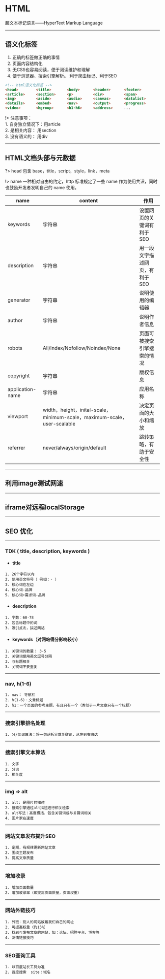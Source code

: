 # HTML
超文本标记语言——HyperText Markup Language

---

## 语义化标签

1. 正确的标签做正确的事情
2. 页面内容结构化
3. 无CSS也容易阅读，便于阅读维护和理解
4. 便于浏览器、搜索引擎解析。 利于爬虫标记、利于SEO

```html
<!-- html语义化标签 -->
<head>        <title>       <body>      <header>      <footer>
<article>     <section>     <p>         <div>         <span>
<img>         <aside>       <audio>     <canvas>      <datalist>
<details>     <embed>       <nav>       <output>      <progress>
<video>       <hgroup>      <h1-h6>     <address>     ...
```

!> 注意事项：
<br>1. 自身独立情况下：用article
<br>2. 是相关内容： 用section
<br>3. 没有语义的： 用div

---

## HTML文档头部与元数据

?> head 包含 base，title，script，style，link，meta

!> name 一种相对自由的约定，http 标准规定了一些 name 作为使用共识，同时也鼓励开发者发明自己的 name 使用。

name | content | 作用
---|---|---
keywords    | 字符串        | 设置网页的关键词有利于SEO
description | 字符串        | 用一段文字描述网页，有利于SEO
generator   | 字符串        | 说明使用的编辑器
author      | 字符串        | 说明作者信息
robots      | All/Index/Nofollow/Noindex/None   | 页面可被搜索引擎搜索的情况
copyright   | 字符串        | 版权信息
application-name | 字符串   | 应用名称
viewport    | width，height，inital-scale，minimum-scale，maximum-scale，user-scalable | 决定页面的大小和缩放
referrer    | never/always/origin/default       | 跳转策略，有助于安全性

---

## 利用image测试网速

---

## iframe对远程localStorage

------------------------------------------------------------------------------------------------------------------------------

## SEO 优化

---

### TDK ( title, description, keywords )

- #### **title**

```
1. 26个字符以内
2. 使用英文符号（ 例如：- ）
3. 核心词在左边
4. 核心词-品牌
5. 核心词+需求词-品牌
```

- #### **description**

```
1. 字数：60-78
2. 包含标题中的词
3. 吸引点击，描述网站
```

- #### **keywords（对网站得分影响较小）**

```
1. 关键词的数量： 3-5
2. 关键词使用英文逗号分隔
3. 与标题相关
3. 关键词不要重复
```

---

### nav, h(1-6)

```
1. nav： 导航栏
2. h(1-6)：文章标题
3. h1：一个页面的参考主题，有且只有一个（类似于一片文章只有一个标题）
```

---

### 搜索引擎排名处理

```
1. 分/切词算法：将一句话拆分成关键词，从左到右筛选
```

---

### 搜索引擎文本算法

```
1. 文字
2. 分词
3. 相关度
```

---

### img => alt

```
1. alt: 是图片的描述
2. 搜索引擎通过alt描述进行相关检索
3. alt写法：高度概括，包含关键词或与关键词相关
4. 图片家在速度
```

---

### 网站文章发布提升SEO

```
1. 定期，有规律更新网站文章
2. 围绕主题发布
3. 提高文章质量
```

---

### 增加收录

```
1. 增加页面数量
2. 增加收录率（即提高页面质量，页面权重）
```

---

### 网站外链技巧

```
1. 外链：别人的网站放着我们自己的网址
2. 可提高权重（约15%）
3. 找到可发布文章的网站，如：论坛、招聘平台、博客等
4. 友情链接技巧
```

---

### SEO查询工具

```
1. 以百度站长工具为准
2. 百度搜索  site：域名
```
